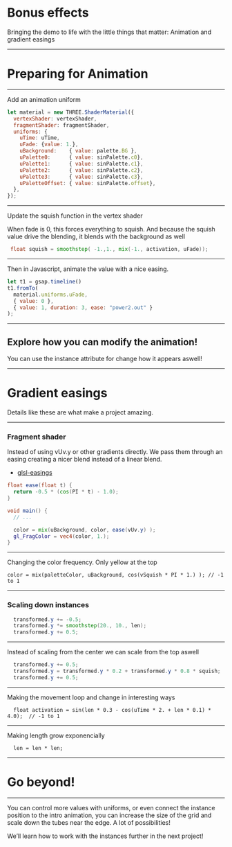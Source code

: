 # Bonus effects

Bringing the demo to life with the little things that matter: Animation and gradient easings

---

# Preparing for Animation

---

Add an animation uniform

```javascript
let material = new THREE.ShaderMaterial({
  vertexShader: vertexShader,
  fragmentShader: fragmentShader,
  uniforms: {
    uTime: uTime,
    uFade: {value: 1.},
    uBackground:    { value: palette.BG },
    uPalette0:      { value: sinPalette.c0},
    uPalette1:      { value: sinPalette.c1},
    uPalette2:      { value: sinPalette.c2},
    uPalette3:      { value: sinPalette.c3},
    uPaletteOffset: { value: sinPalette.offset},
  },
});
```

---

Update the squish function in the vertex shader

When fade is 0, this forces everything to squish. And because the squish value drive the blending, it blends with the background as well

```glsl
 float squish = smoothstep( -1.,1., mix(-1., activation, uFade));
```

---

Then in Javascript, animate the value with a nice easing.

```javascript
let t1 = gsap.timeline()
t1.fromTo(
  material.uniforms.uFade,
  { value: 0 },
  { value: 1, duration: 3, ease: "power2.out" }
);
```

---

## Explore how you can modify the animation!

You can use the instance attribute for change how it appears aswell!

---

# Gradient easings

Details like these are what make a project amazing.

---

### Fragment shader

Instead of using vUv.y or other gradients directly. We pass them through an easing creating a nicer blend instead of a linear blend.

- [glsl-easings](https://github.com/glslify/glsl-easings/tree/master)

```glsl
float ease(float t) {
  return -0.5 * (cos(PI * t) - 1.0);
}

void main() {
  // ...

  color = mix(uBackground, color, ease(vUv.y) );
  gl_FragColor = vec4(color, 1.);
}
```

---

Changing the color frequency. Only yellow at the top

```
color = mix(paletteColor, uBackground, cos(vSquish * PI * 1.) ); // -1 to 1
```

---

### Scaling down instances

```glsl
  transformed.y += -0.5;
  transformed.y *= smoothstep(20., 10., len);
  transformed.y += 0.5;
```

---

Instead of scaling from the center we can scale from the top aswell

```glsl
  transformed.y += 0.5;
  transformed.y = transformed.y * 0.2 + transformed.y * 0.8 * squish;
  transformed.y += 0.5;
```
---

Making the movement loop and change in interesting ways

```
  float activation = sin(len * 0.3 - cos(uTime * 2. + len * 0.1) * 4.0);  // -1 to 1
```

---

Making length grow exponencially 

```
  len = len * len;
```

---
# Go beyond!

---

You can control more values with uniforms, or even connect the instance position to the intro animation, you can increase the size of the grid and scale down the tubes near the edge. A lot of possibilities! 

We’ll learn how to work with the instances further in the next project!
